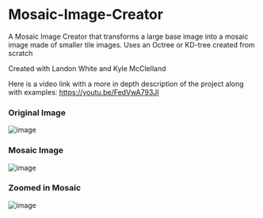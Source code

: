 # Mosaic-Image-Creator
A Mosaic Image Creator that transforms a large base image into a mosaic image made of smaller tile images. Uses an Octree or KD-tree created from scratch

Created with Landon White and Kyle McClelland

Here is a video link with a more in depth description of the project along with examples:
https://youtu.be/FedVwA793JI

### Original Image
![image](https://user-images.githubusercontent.com/93265190/220809429-2fbcf46d-72cd-464c-94a9-eb06076b2460.png)
### Mosaic Image
![image](https://user-images.githubusercontent.com/93265190/220809470-e05aa16d-5a75-460f-9c23-7702dee8fdd9.png)
### Zoomed in Mosaic
![image](https://user-images.githubusercontent.com/93265190/220809506-1c5d1308-8446-4cbd-9c73-478a32933ec2.png)



